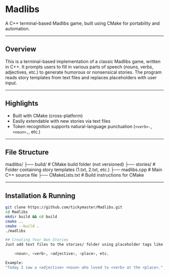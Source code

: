 # Madlibs

A C++ terminal-based Madlibs game, built using CMake for portability and automation.

---

## Overview

This is a terminal-based implementation of a classic Madlibs game, written in C++. It prompts users to fill in various parts of speech (nouns, verbs, adjectives, etc.) to generate humorous or nonsensical stories. The program reads story templates from text files and replaces placeholders with user input.

---

## Highlights

- Built with CMake (cross-platform)
- Easily extendable with new stories via text files
- Token recognition supports natural-language punctuation (`<verb>.`, `<noun>,`, etc.)

---

## File Structure
madlibs/
├── build/ # CMake build folder (not versioned)
├── stories/ # Folder containing story templates (1.txt, 2.txt, etc.)
├── madlibs.cpp # Main C++ source file
├── CMakeLists.txt # Build instructions for CMake


---

## Installation & Running

```bash
git clone https://github.com/tickymaster/Madlibs.git
cd Madlibs
mkdir build && cd build
cmake ..
cmake --build .
./madlibs

## Creating Your Own Stories
Just add text files to the stories/ folder using placeholder tags like:

    <noun>, <verb>, <adjective>, <place>, etc.

Example:
"Today I saw a <adjective> <noun> who loved to <verb> at the <place>."
